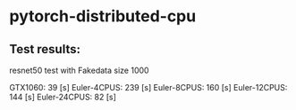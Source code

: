 # pytorch-distributed-cpu

## Test results:
resnet50 test with Fakedata size 1000

GTX1060: 39 [s]
Euler-4CPUS: 239 [s]
Euler-8CPUS: 160 [s]
Euler-12CPUS: 144 [s]
Euler-24CPUS: 82 [s]

